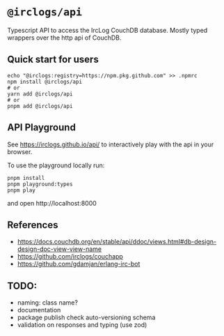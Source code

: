# `@irclogs/api`

Typescript API to access the IrcLog CouchDB database. Mostly typed wrappers over the http api of CouchDB.


## Quick start for users

```
echo "@irclogs:registry=https://npm.pkg.github.com" >> .npmrc
npm install @irclogs/api
# or
yarn add @irclogs/api
# or
pnpm add @irclogs/api
```

## API Playground

See https://irclogs.github.io/api/ to interactively play with the api in your browser.

To use the playground locally run:
```
pnpm install
pnpm playground:types
pnpm play
```
and open http://localhost:8000


## References

- https://docs.couchdb.org/en/stable/api/ddoc/views.html#db-design-design-doc-view-view-name
- https://github.com/irclogs/couchapp
- https://github.com/gdamjan/erlang-irc-bot

## TODO:

- naming: class name?
- documentation
- package publish check auto-versioning schema
- validation on responses and typing (use zod)

